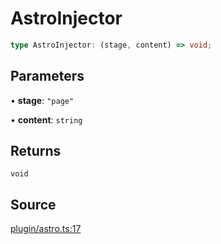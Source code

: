 # AstroInjector

```ts
type AstroInjector: (stage, content) => void;
```

## Parameters

• **stage**: `"page"`

• **content**: `string`

## Returns

`void`

## Source

[plugin/astro.ts:17](https://github.com/Elringus/Imgit/blob/157689c/src/plugin/astro.ts#L17)
